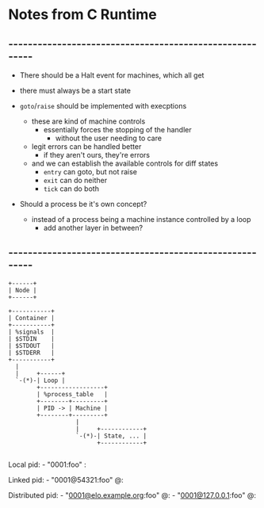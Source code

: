 # Notes from C Runtime
## --------------------------------------------------------


- There should be a Halt event for machines, which all get
- there must always be a start state


- `goto`/`raise` should be implemented with execptions
    - these are kind of machine controls
        - essentially forces the stopping of the handler
            - without the user needing to care
    - legit errors can be handled better
        - if they aren't ours, they're errors
    - and we can establish the available controls for diff states
        - `entry` can goto, but not raise
        - `exit` can do neither
        - `tick` can do both


- Should a process be it's own concept?
    - instead of a process being a machine instance controlled by a loop
        - add another layer in between?



## --------------------------------------------------------

```
+------+
| Node |
+------+

+-----------+
| Container |
+-----------+
| %signals  |
| $STDIN    |
| $STDOUT   |
| $STDERR   |
+-----------+
  |
  |     +------+
  `-(*)-| Loop |
        +------------------+
        | %process_table   |
        +--------+---------+
        | PID -> | Machine |
        +--------+---------+
                   |
                   |     +------------+
                   `-(*)-| State, ... |
                         +------------+


```


Local pid:
    - "0001:foo" <PID-ID>:<name>

Linked pid:
    - "0001@54321:foo" <PID-ID>@<OS-PID>:<name>

Distributed pid:
    - "0001@elo.example.org:foo" <PID-ID>@<hostname>:<name>
    - "0001@127.0.0.1:foo"       <PID-ID>@<localhost>:<name>

